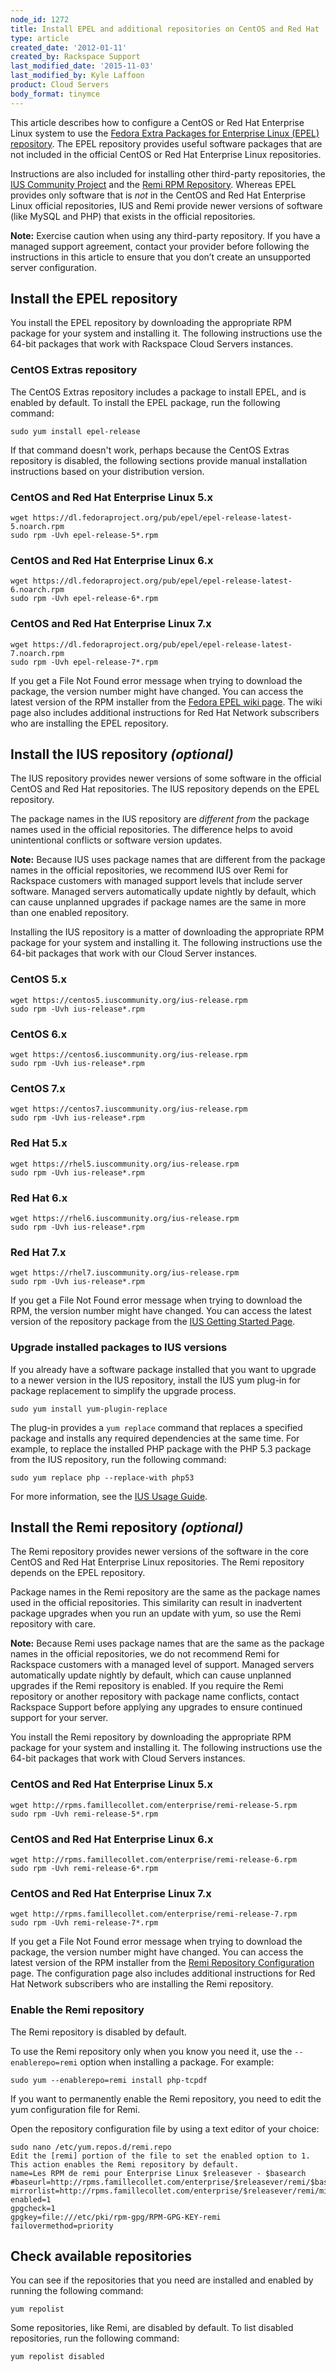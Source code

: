 ```yaml
---
node_id: 1272
title: Install EPEL and additional repositories on CentOS and Red Hat
type: article
created_date: '2012-01-11'
created_by: Rackspace Support
last_modified_date: '2015-11-03'
last_modified_by: Kyle Laffoon
product: Cloud Servers
body_format: tinymce
---
```


This article describes how to configure a CentOS or Red Hat Enterprise
Linux system to use the [Fedora Extra Packages for Enterprise Linux
(EPEL) repository](https://fedoraproject.org/wiki/EPEL). The EPEL
repository provides useful software packages that are not included in
the official CentOS or Red Hat Enterprise Linux repositories.

Instructions are also included for installing other third-party
repositories, the [IUS Community Project](https://ius.io/) and the [Remi
RPM Repository](http://rpms.famillecollet.com/). Whereas EPEL provides
only software that is *not* in the CentOS and Red Hat Enterprise Linux
official repositories, IUS and Remi provide newer versions of software
(like MySQL and PHP) that exists in the official repositories.

**Note:** Exercise caution when using any third-party repository. If you
have a managed support agreement, contact your provider before following
the instructions in this article to ensure that you don&rsquo;t create an
unsupported server configuration.

Install the EPEL repository
---------------------------

You install the EPEL repository by downloading the appropriate RPM
package for your system and installing it. The following instructions
use the 64-bit packages that work with Rackspace Cloud Servers
instances.

### CentOS Extras repository

The CentOS Extras repository includes a package to install EPEL, and is
enabled by default. To install the EPEL package, run the following
command:

    sudo yum install epel-release

If that command doesn't work, perhaps because the CentOS Extras
repository is disabled, the following sections provide manual
installation instructions based on your distribution version.

### CentOS and Red Hat Enterprise Linux 5.x

    wget https://dl.fedoraproject.org/pub/epel/epel-release-latest-5.noarch.rpm
    sudo rpm -Uvh epel-release-5*.rpm

### CentOS and Red Hat Enterprise Linux 6.x

    wget https://dl.fedoraproject.org/pub/epel/epel-release-latest-6.noarch.rpm
    sudo rpm -Uvh epel-release-6*.rpm

### CentOS and Red Hat Enterprise Linux 7.x

    wget https://dl.fedoraproject.org/pub/epel/epel-release-latest-7.noarch.rpm
    sudo rpm -Uvh epel-release-7*.rpm

If you get a File Not Found error message when trying to download the
package, the version number might have changed. You can access the
latest version of the RPM installer from the [Fedora EPEL wiki
page](https://fedoraproject.org/wiki/EPEL). The wiki page also includes
additional instructions for Red Hat Network subscribers who are
installing the EPEL repository.

Install the IUS repository *(optional)*
---------------------------------------

The IUS repository provides newer versions of some software in the
official CentOS and Red Hat repositories. The IUS repository depends on
the EPEL repository.

The package names in the IUS repository are *different from* the package
names used in the official repositories.  The difference helps to avoid
unintentional conflicts or software version updates.

**Note:** Because IUS uses package names that are different from the
package names in the official repositories, we recommend IUS over Remi
for Rackspace customers with managed support levels that include server
software. Managed servers automatically update nightly by default, which
can cause unplanned upgrades if package names are the same in more than
one enabled repository.

Installing the IUS repository is a matter of downloading the appropriate
RPM package for your system and installing it. The following
instructions use the 64-bit packages that work with our Cloud Server
instances.

### CentOS 5.x

    wget https://centos5.iuscommunity.org/ius-release.rpm
    sudo rpm -Uvh ius-release*.rpm

### CentOS 6.x

    wget https://centos6.iuscommunity.org/ius-release.rpm
    sudo rpm -Uvh ius-release*.rpm

### CentOS 7.x

    wget https://centos7.iuscommunity.org/ius-release.rpm
    sudo rpm -Uvh ius-release*.rpm

### Red Hat 5.x

    wget https://rhel5.iuscommunity.org/ius-release.rpm
    sudo rpm -Uvh ius-release*.rpm

### Red Hat 6.x

    wget https://rhel6.iuscommunity.org/ius-release.rpm
    sudo rpm -Uvh ius-release*.rpm

### Red Hat 7.x

    wget https://rhel7.iuscommunity.org/ius-release.rpm
    sudo rpm -Uvh ius-release*.rpm

If you get a File Not Found error message when trying to download the
RPM, the version number might have changed. You can access the latest
version of the repository package from the [IUS Getting Started
Page](https://ius.io/GettingStarted/).

### Upgrade installed packages to IUS versions

If you already have a software package installed that you want to
upgrade to a newer version in the IUS repository, install the IUS yum
plug-in for package replacement to simplify the upgrade process.

    sudo yum install yum-plugin-replace

The plug-in provides a `yum replace` command that replaces a specified
package and installs any required dependencies at the same time.  For
example, to replace the installed PHP package with the PHP 5.3 package
from the IUS repository, run the following command:

    sudo yum replace php --replace-with php53

For more information, see the [IUS Usage Guide](https://ius.io/Usage/).

Install the Remi repository *(optional)*
----------------------------------------

The Remi repository provides newer versions of the software in the core
CentOS and Red Hat Enterprise Linux repositories. The Remi repository
depends on the EPEL repository.

Package names in the Remi repository are the same as the package names
used in the official repositories. This similarity can result in
inadvertent package upgrades when you run an update with yum, so use the
Remi repository with care.

**Note:** Because Remi uses package names that are the same as the
package names in the official repositories, we do not recommend Remi for
Rackspace customers with a managed level of support. Managed servers
automatically update nightly by default, which can cause unplanned
upgrades if the Remi repository is enabled. If you require the Remi
repository or another repository with package name conflicts, contact
Rackspace Support before applying any upgrades to ensure continued
support for your server.

You install the Remi repository by downloading the appropriate RPM
package for your system and installing it. The following instructions
use the 64-bit packages that work with Cloud Servers instances.

### CentOS and Red Hat Enterprise Linux 5.x

    wget http://rpms.famillecollet.com/enterprise/remi-release-5.rpm
    sudo rpm -Uvh remi-release-5*.rpm

### CentOS and Red Hat Enterprise Linux 6.x

    wget http://rpms.famillecollet.com/enterprise/remi-release-6.rpm
    sudo rpm -Uvh remi-release-6*.rpm

### CentOS and Red Hat Enterprise Linux 7.x

    wget http://rpms.famillecollet.com/enterprise/remi-release-7.rpm
    sudo rpm -Uvh remi-release-7*.rpm

If you get a File Not Found error message when trying to download the
package, the version number might have changed. You can access the
latest version of the RPM installer from the [Remi Repository
Configuration](http://blog.remirepo.net/pages/Config-en) page. The
configuration page also includes additional instructions for Red Hat
Network subscribers who are installing the Remi repository.

### Enable the Remi repository

The Remi repository is disabled by default.

To use the Remi repository only when you know you need it, use the
`--enablerepo=remi` option when installing a package. For example:

    sudo yum --enablerepo=remi install php-tcpdf

If you want to permanently enable the Remi repository, you need to edit
the yum configuration file for Remi.

Open the repository configuration file by using a text editor of your
choice:

    sudo nano /etc/yum.repos.d/remi.repo
    Edit the [remi] portion of the file to set the enabled option to 1. This action enables the Remi repository by default.
    name=Les RPM de remi pour Enterprise Linux $releasever - $basearch
    #baseurl=http://rpms.famillecollet.com/enterprise/$releasever/remi/$basearch/
    mirrorlist=http://rpms.famillecollet.com/enterprise/$releasever/remi/mirror
    enabled=1
    gpgcheck=1
    gpgkey=file:///etc/pki/rpm-gpg/RPM-GPG-KEY-remi
    failovermethod=priority

Check available repositories
----------------------------

You can see if the repositories that you need are installed and enabled
by running the following command:

    yum repolist

Some repositories, like Remi, are disabled by default. To list disabled
repositories, run the following command:

    yum repolist disabled



